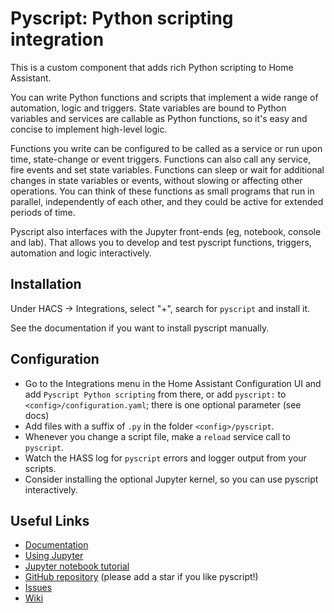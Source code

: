 # Pyscript: Python scripting integration

This is a custom component that adds rich Python scripting to Home Assistant.

You can write Python functions and scripts that implement a wide range of automation, logic and
triggers.  State variables are bound to Python variables and services are callable as Python
functions, so it's easy and concise to implement high-level logic.

Functions you write can be configured to be called as a service or run upon time, state-change or
event triggers. Functions can also call any service, fire events and set state variables.
Functions can sleep or wait for additional changes in state variables or events, without slowing or
affecting other operations. You can think of these functions as small programs that run in
parallel, independently of each other, and they could be active for extended periods of time.

Pyscript also interfaces with the Jupyter front-ends (eg, notebook, console and lab).  That allows
you to develop and test pyscript functions, triggers, automation and logic interactively.

## Installation

Under HACS -> Integrations, select "+", search for `pyscript` and install it.

See the documentation if you want to install pyscript manually.

## Configuration

* Go to the Integrations menu in the Home Assistant Configuration UI and add `Pyscript Python scripting` from there, or add `pyscript:` to `<config>/configuration.yaml`; there is one optional parameter (see docs)
* Add files with a suffix of `.py` in the folder `<config>/pyscript`.
* Whenever you change a script file, make a `reload` service call to `pyscript`.
* Watch the HASS log for `pyscript` errors and logger output from your scripts.
* Consider installing the optional Jupyter kernel, so you can use pyscript interactively.

## Useful Links

* [Documentation](https://hacs-pyscript.readthedocs.io/en/stable)
* [Using Jupyter](https://github.com/craigbarratt/hass-pyscript-jupyter)
* [Jupyter notebook tutorial](https://nbviewer.jupyter.org/github/craigbarratt/hass-pyscript-jupyter/blob/master/pyscript_tutorial.ipynb)
* [GitHub repository](https://github.com/custom-components/pyscript) (please add a star if you like pyscript!)
* [Issues](https://github.com/custom-components/pyscript/issues)
* [Wiki](https://github.com/custom-components/pyscript/wiki)
